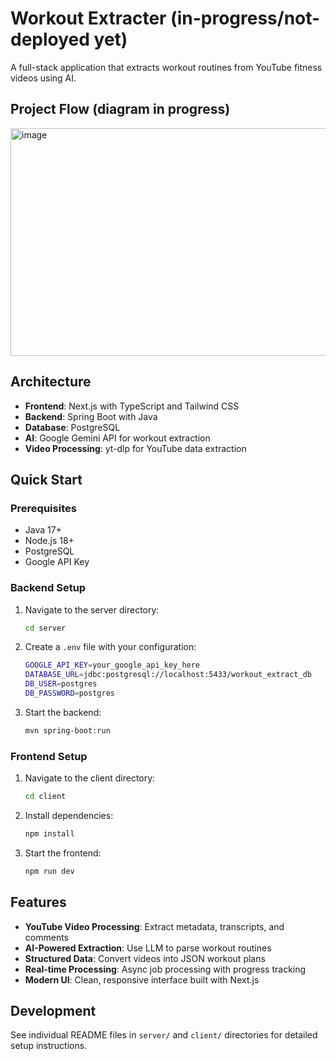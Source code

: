 # Workout Extracter (in-progress/not-deployed yet)

A full-stack application that extracts workout routines from YouTube fitness videos using AI.

## Project Flow (diagram in progress)

<img width="611" height="364" alt="image" src="https://github.com/user-attachments/assets/eb341061-2bea-413f-bcda-5a1c74cf6dbd" />

## Architecture

- **Frontend**: Next.js with TypeScript and Tailwind CSS
- **Backend**: Spring Boot with Java
- **Database**: PostgreSQL
- **AI**: Google Gemini API for workout extraction
- **Video Processing**: yt-dlp for YouTube data extraction

## Quick Start

### Prerequisites
- Java 17+
- Node.js 18+
- PostgreSQL
- Google API Key

### Backend Setup
1. Navigate to the server directory:
   ```bash
   cd server
   ```

2. Create a `.env` file with your configuration:
   ```bash
   GOOGLE_API_KEY=your_google_api_key_here
   DATABASE_URL=jdbc:postgresql://localhost:5433/workout_extract_db
   DB_USER=postgres
   DB_PASSWORD=postgres
   ```

3. Start the backend:
   ```bash
   mvn spring-boot:run
   ```

### Frontend Setup
1. Navigate to the client directory:
   ```bash
   cd client
   ```

2. Install dependencies:
   ```bash
   npm install
   ```

3. Start the frontend:
   ```bash
   npm run dev
   ```

## Features

- **YouTube Video Processing**: Extract metadata, transcripts, and comments
- **AI-Powered Extraction**: Use LLM to parse workout routines
- **Structured Data**: Convert videos into JSON workout plans
- **Real-time Processing**: Async job processing with progress tracking
- **Modern UI**: Clean, responsive interface built with Next.js

## Development

See individual README files in `server/` and `client/` directories for detailed setup instructions.
